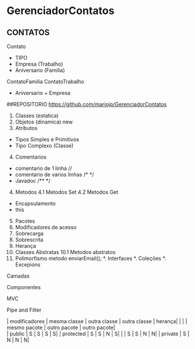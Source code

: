 # GerenciadorContatos

## CONTATOS

Contato 
+ TIPO
+ Empresa (Trabalho)
+ Aniversario (Familia)


ContatoFamilia   ContatoTrabalho
+ Aniversario    + Empresa


##REPOSITORIO
https://github.com/mariojp/GerenciadorContatos

1. Classes (estatica)
2. Objetos (dinamica) new
3. Atributos
- Tipos Simples e Primitivos
- Tipo Complexo (Classe)
4. Comentarios
- comentario de 1 linha //
- comentario de varios linhas /* */
- Javadoc /** */
4. Metodos
	4.1 Metodos Set
	4.2 Metodos Get
- Encapsulamento
- this
5. Pacotes
6. Modificadores de acesso
7. Sobrecarga
8. Sobrescrita
9. Herança
10. Classes Abstratas
10.1 Metodos abstratos
11. Polimorfismo metodo enviarEmail();
*. Interfaces
*. Coleções
*. Excepions





Camadas

Componentes

MVC

Pipe and Filter




| modificadores |  mesma classe	| outra classe | outra classe | herança|
|				|	       		| mesmo pacote | outro pacote | outro pacote|           
| public			|       S       | 		S      |      S		  |   S|
| protected		|       S		|	    S      |      N		  |   S|
|               |       S		|		S	   |		  N		  |   N|
| private		|       S		|		N	   |		  N       |   N|
	                                

